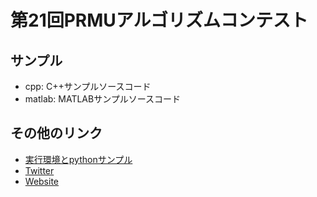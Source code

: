 # 第21回PRMUアルゴリズムコンテスト


## サンプル
* cpp: C++サンプルソースコード
* matlab: MATLABサンプルソースコード



## その他のリンク
* [実行環境とpythonサンプル](https://github.com/yasutomo57jp/alcon2017prmu)
* [Twitter](https://www.google.com/url?q=https%3A%2F%2Ftwitter.com%2Falcon2017prmu&sa=D&sntz=1&usg=AFQjCNGHnvhcXKtNf7eZBwm1F0BaOAtbmQ)
* [Website](https://sites.google.com/view/alcon2017prmu)
